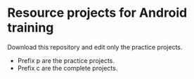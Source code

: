 Resource projects for Android training
======================================

Download this repository and edit only the practice projects.

- Prefix p are the practice projects.
- Prefix c are the complete projects.

